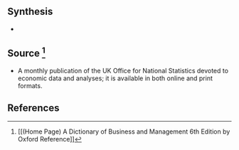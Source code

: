 ## Synthesis
- 
## Source [^1]
- A monthly publication of the UK Office for National Statistics devoted to economic data and analyses; it is available in both online and print formats.
## References

[^1]: [[(Home Page) A Dictionary of Business and Management 6th Edition by Oxford Reference]]